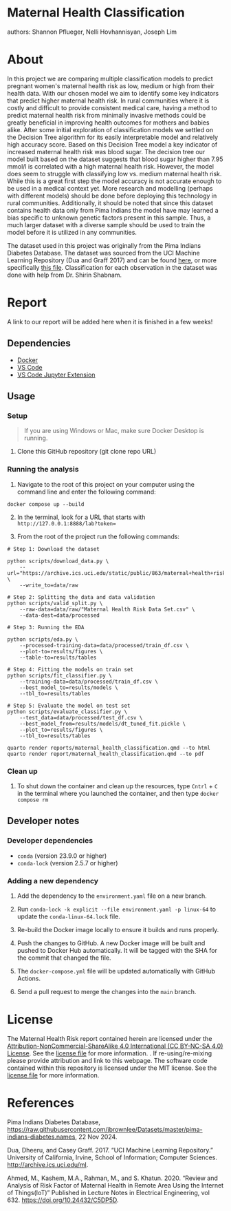 # Maternal Health Classification
authors: Shannon Pflueger, Nelli Hovhannisyan, Joseph Lim

# About
In this project we are comparing multiple classification models to predict pregnant women's maternal health risk as low, medium or high from their health data. With our chosen model
we aim to identify some key indicators that predict higher maternal health risk. In rural communities where it is costly and difficult to provide consistent medical care, having a method to predict 
maternal health risk from minimally invasive methods could be greatly beneficial in improving health outcomes for mothers and babies alike.
After some initial exploration of classification models we settled on the Decision Tree algorithm for its easily interpretable model and relatively high accuracy score. 
Based on this Decision Tree model a key indicator of increased maternal health risk was blood sugar. The decision tree our model built based on the dataset suggests that blood sugar higher than 7.95 mmol/l
is correlated with a high maternal health risk. However, the model does seem to struggle with classifying low vs. medium maternal health risk.
While this is a great first step the model accuracy is not accurate enough to be used in a medical context yet. More research and modelling (perhaps with different models) should be done before deploying this technology in rural communities.
Additionally, it should be noted that since this dataset contains health data only from Pima Indians the model have may learned a bias specific to unknown genetic factors present in this sample. Thus, a much larger dataset with a diverse sample 
should be used to train the model before it is utilized in any communities.

The dataset used in this project was originally from the Pima Indians Diabetes Database. The dataset was sourced from the UCI Machine Learning Repository (Dua and Graff 2017) and can be found [here](https://archive.ics.uci.edu/dataset/863/maternal+health+risk), 
or more specifically [this file](https://archive.ics.uci.edu/static/public/863/maternal+health+risk.zip).
Classification for each observation in the dataset was done with help from Dr. Shirin Shabnam.

# Report
A link to our report will be added here when it is finished in a few weeks!

## Dependencies
- [Docker](https://www.docker.com/) 
- [VS Code](https://code.visualstudio.com/download)
- [VS Code Jupyter Extension](https://marketplace.visualstudio.com/items?itemName=ms-toolsai.jupyter)

## Usage

### Setup

> If you are using Windows or Mac, make sure Docker Desktop is running.

1. Clone this GitHub repository (git clone repo URL)

### Running the analysis

1. Navigate to the root of this project on your computer using the
   command line and enter the following command:

``` 
docker compose up --build
```

2. In the terminal, look for a URL that starts with 
`http://127.0.0.1:8888/lab?token=` 

3. From the root of the project run the following commands:

```
# Step 1: Download the dataset

python scripts/download_data.py \
    --url="https://archive.ics.uci.edu/static/public/863/maternal+health+risk.zip" \
    --write_to=data/raw

# Step 2: Splitting the data and data validation
python scripts/valid_split.py \
    --raw-data=data/raw/"Maternal Health Risk Data Set.csv" \
    --data-dest=data/processed

# Step 3: Running the EDA

python scripts/eda.py \
    --processed-training-data=data/processed/train_df.csv \
    --plot-to=results/figures \
    --table-to=results/tables

# Step 4: Fitting the models on train set
python scripts/fit_classifier.py \
    --training-data=data/processed/train_df.csv \
    --best_model_to=results/models \
    --tbl_to=results/tables

# Step 5: Evaluate the model on test set
python scripts/evaluate_classifier.py \
    --test_data=data/processed/test_df.csv \
    --best_model_from=results/models/dt_tuned_fit.pickle \
    --plot_to=results/figures \
    --tbl_to=results/tables

quarto render reports/maternal_health_classification.qmd --to html
quarto render report/maternal_health_classification.qmd --to pdf
```

### Clean up

1. To shut down the container and clean up the resources, 
type `Cntrl` + `C` in the terminal
where you launched the container, and then type `docker compose rm`

## Developer notes

### Developer dependencies
- `conda` (version 23.9.0 or higher)
- `conda-lock` (version 2.5.7 or higher)

### Adding a new dependency

1. Add the dependency to the `environment.yaml` file on a new branch.

2. Run `conda-lock -k explicit --file environment.yaml -p linux-64` to update the `conda-linux-64.lock` file.

2. Re-build the Docker image locally to ensure it builds and runs properly.

3. Push the changes to GitHub. A new Docker
   image will be built and pushed to Docker Hub automatically.
   It will be tagged with the SHA for the commit that changed the file.

4. The `docker-compose.yml` file will be updated automatically with GitHub Actions.
   
5. Send a pull request to merge the changes into the `main` branch. 

# License
The Maternal Health Risk report contained herein are licensed under the [Attribution-NonCommercial-ShareAlike 4.0 International (CC BY-NC-SA 4.0) License](https://creativecommons.org/licenses/by-nc-sa/4.0/). 
See the [license file](https://github.com/UBC-MDS/maternal_health_classification/blob/main/LICENSE.md) for more information. . If re-using/re-mixing please provide attribution and link to this webpage. 
The software code contained within this repository is licensed under the MIT license. See the [license file](https://github.com/UBC-MDS/maternal_health_classification/blob/main/LICENSE.md) for more information.

# References

Pima Indians Diabetes Database, https://raw.githubusercontent.com/jbrownlee/Datasets/master/pima-indians-diabetes.names, 22 Nov 2024. 

Dua, Dheeru, and Casey Graff. 2017. “UCI Machine Learning Repository.” University of California, Irvine, School of Information; Computer Sciences. http://archive.ics.uci.edu/ml.

Ahmed, M., Kashem, M.A., Rahman, M., and S. Khatun. 2020. “Review and Analysis of Risk Factor of Maternal Health in Remote Area Using the Internet of Things(IoT)” Published in Lecture Notes in Electrical Engineering, vol 632. https://doi.org/10.24432/C5DP5D.

